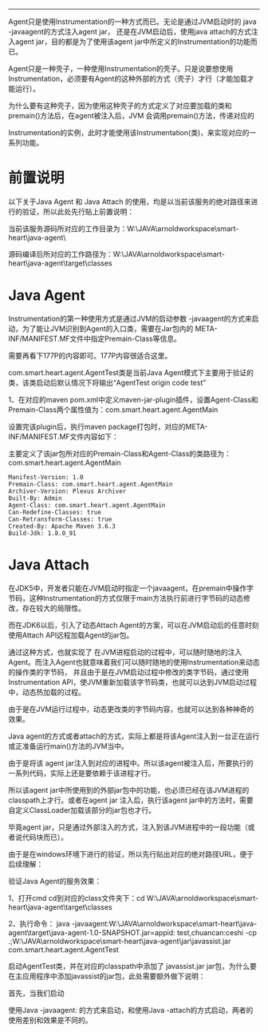 
-----------------

Agent只是使用Instrumentation的一种方式而已。无论是通过JVM启动时的 java -javaagent的方式注入agent jar， 还是在JVM启动后，使用java attach的方式注入agent
jar，目的都是为了使用该agent jar中所定义的Instrumentation的功能而已。

Agent只是一种壳子，一种使用Instrumentation的壳子。只是说要想使用Instrumentation，必须要有Agent的这种外部的方式（壳子）才行（才能加载才能运行）。

为什么要有这种壳子，因为使用这种壳子的方式定义了对应要加载的类和premain()方法后，在agent被注入后，JVM 会调用premain()方法，传递对应的

Instrumentation的实例，此时才能使用该Instrumentation(类)，来实现对应的一系列功能。

# 前置说明

以下关于Java Agent 和 Java Attach 的使用，均是以当前该服务的绝对路径来进行的验证，所以此处先行贴上前置说明：

当前该服务源码所对应的工作目录为：W:\JAVA\arnoldworkspace\smart-heart\java-agent\

源码编译后所对应的工作路径为：W:\JAVA\arnoldworkspace\smart-heart\java-agent\target\classes

# Java Agent

Instrumentation的第一种使用方式是通过JVM的启动参数 -javaagent的方式来启动，为了能让JVM识别到Agent的入口类，需要在Jar包内的
META-INF/MANIFEST.MF文件中指定Premain-Class等信息。

需要再看下177P的内容即可。177P内容很适合这里。

com.smart.heart.agent.AgentTest类是当前Java Agent模式下主要用于验证的类，该类启动后默认情况下将输出“AgentTest origin code test”

1、在对应的maven pom.xml中定义maven-jar-plugin插件，设置Agent-Class和Premain-Class两个属性值为：com.smart.heart.agent.AgentMain

设置完该plugin后，执行maven package打包时，对应的META-INF/MANIFEST.MF文件内容如下：

主要定义了该jar包所对应的Premain-Class和Agent-Class的类路径为：com.smart.heart.agent.AgentMain

```
Manifest-Version: 1.0
Premain-Class: com.smart.heart.agent.AgentMain
Archiver-Version: Plexus Archiver
Built-By: Admin
Agent-Class: com.smart.heart.agent.AgentMain
Can-Redefine-Classes: true
Can-Retransform-Classes: true
Created-By: Apache Maven 3.6.3
Build-Jdk: 1.8.0_91
```

# Java Attach

在JDK5中，开发者只能在JVM启动时指定一个javaagent，在premain中操作字节码，这种Instrumentation的方式仅限于main方法执行前进行字节码的动态修改，存在较大的局限性。

而在JDK6以后，引入了动态Attach Agent的方案，可以在JVM启动后的任意时刻使用Attach API远程加载Agent的jar包。

通过这种方式，也就实现了 在JVM进程启动的过程中，可以随时随地的注入Agent。而注入Agent也就意味着我们可以随时随地的使用Instrumentation来动态的操作类的字节码，
并且由于是在JVM启动过程中修改的类字节码，通过使用Instrumentation API，使JVM重新加载该字节码类，也就可以达到JVM启动过程中，动态热加载的过程。

由于是在JVM运行过程中，动态更改类的字节码内容，也就可以达到各种神奇的效果。

Java agent的方式或者attach的方式，实际上都是将该Agent注入到一台正在运行或正准备运行main()方法的JVM当中。

由于是将该 agent jar注入到对应的进程中。所以该agent被注入后，所要执行的一系列代码，实际上还是要依赖于该进程才行。

所以该agent jar中所使用到的外部jar包中的功能，也必须已经在该JVM进程的classpath上才行。或者在agent jar 注入后，执行该agent jar中的方法时，需要自定义ClassLoader加载该部分的jar包也才行。

毕竟agent jar，只是通过外部注入的方式，注入到该JVM进程中的一段功能（或者说代码块而已）。

由于是在windows环境下进行的验证，所以先行贴出对应的绝对路径URL，便于后续理解：

验证Java Agent的服务效果：

1、打开cmd cd到对应的class文件夹下：cd W:\JAVA\arnoldworkspace\smart-heart\java-agent\target\classes

2、执行命令： java -javaagent:W:\JAVA\arnoldworkspace\smart-heart\java-agent\target\java-agent-1.0-SNAPSHOT.jar=appid:
test,chuancan:ceshi -cp .;W:\JAVA\arnoldworkspace\smart-heart\java-agent\jar\javassist.jar
com.smart.heart.agent.AgentTest

启动AgentTest类，并在对应的classpath中添加了 javassist.jar jar包，为什么要在主应用程序中添加javassist的jar包，此处需要额外做下说明：

首先，当我们启动

使用Java -javaagent: 的方式来启动，和使用Java -attach的方式启动，两者的使用差别和效果是不同的。



